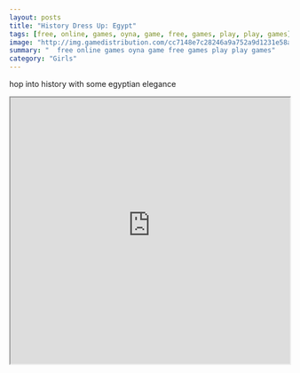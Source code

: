 ```yaml
---
layout: posts
title: "History Dress Up: Egypt"
tags: [free, online, games, oyna, game, free, games, play, play, games]
image: "http://img.gamedistribution.com/cc7148e7c28246a9a752a9d1231e58ab.jpg"
summary: "  free online games oyna game free games play play games"
category: "Girls"
---
```


hop into history with some egyptian elegance

<iframe width="100%" height="480px;" src="http://flash.gamedistribution.com?game=cc7148e7c28246a9a752a9d1231e58ab"></iframe>